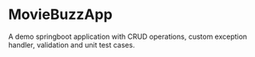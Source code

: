 # MovieBuzzApp
A demo springboot application with CRUD operations, custom exception handler, validation and unit test cases.
